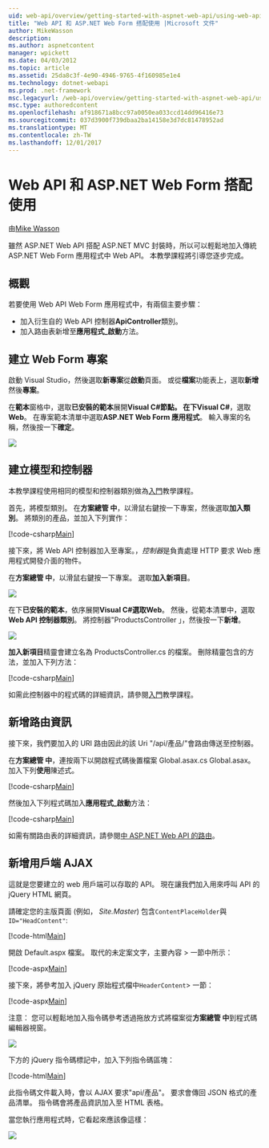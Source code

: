 ```yaml
---
uid: web-api/overview/getting-started-with-aspnet-web-api/using-web-api-with-aspnet-web-forms
title: "Web API 和 ASP.NET Web Form 搭配使用 |Microsoft 文件"
author: MikeWasson
description: 
ms.author: aspnetcontent
manager: wpickett
ms.date: 04/03/2012
ms.topic: article
ms.assetid: 25da8c3f-4e90-4946-9765-4f160985e1e4
ms.technology: dotnet-webapi
ms.prod: .net-framework
msc.legacyurl: /web-api/overview/getting-started-with-aspnet-web-api/using-web-api-with-aspnet-web-forms
msc.type: authoredcontent
ms.openlocfilehash: af918671a8bcc97a0050ea033ccd14dd96416e73
ms.sourcegitcommit: 037d3900f739dbaa2ba14158e3d7dc81478952ad
ms.translationtype: MT
ms.contentlocale: zh-TW
ms.lasthandoff: 12/01/2017
---
```

<a name="using-web-api-with-aspnet-web-forms"></a>Web API 和 ASP.NET Web Form 搭配使用
====================
由[Mike Wasson](https://github.com/MikeWasson)

雖然 ASP.NET Web API 搭配 ASP.NET MVC 封裝時，所以可以輕鬆地加入傳統 ASP.NET Web Form 應用程式中 Web API。 本教學課程將引導您逐步完成。

## <a name="overview"></a>概觀

若要使用 Web API Web Form 應用程式中，有兩個主要步驟：

- 加入衍生自的 Web API 控制器**ApiController**類別。
- 加入路由表新增至**應用程式\_啟動**方法。

## <a name="create-a-web-forms-project"></a>建立 Web Form 專案

啟動 Visual Studio，然後選取**新專案**從**啟動**頁面。 或從**檔案**功能表上，選取**新增**然後**專案**。

在**範本**窗格中，選取**已安裝的範本**展開**Visual C#**節點。 在下**Visual C#**，選取**Web**。 在專案範本清單中選取**ASP.NET Web Form 應用程式**。 輸入專案的名稱，然後按一下**確定**。

![](using-web-api-with-aspnet-web-forms/_static/image1.png)

## <a name="create-the-model-and-controller"></a>建立模型和控制器

本教學課程使用相同的模型和控制器類別做為[入門](tutorial-your-first-web-api.md)教學課程。

首先，將模型類別。 在**方案總管 中**，以滑鼠右鍵按一下專案，然後選取**加入類別**。 將類別的產品，並加入下列實作：

[!code-csharp[Main](using-web-api-with-aspnet-web-forms/samples/sample1.cs)]

接下來，將 Web API 控制器加入至專案。，*控制器*是負責處理 HTTP 要求 Web 應用程式開發介面的物件。

在**方案總管 中**，以滑鼠右鍵按一下專案。 選取**加入新項目**。

![](using-web-api-with-aspnet-web-forms/_static/image2.png)

在下**已安裝的範本**，依序展開**Visual C#**選取**Web**。 然後，從範本清單中，選取**Web API 控制器類別**。 將控制器"ProductsController 」，然後按一下**新增**。

![](using-web-api-with-aspnet-web-forms/_static/image3.png)

**加入新項目**精靈會建立名為 ProductsController.cs 的檔案。 刪除精靈包含的方法，並加入下列方法：

[!code-csharp[Main](using-web-api-with-aspnet-web-forms/samples/sample2.cs)]

如需此控制器中的程式碼的詳細資訊，請參閱[入門](tutorial-your-first-web-api.md)教學課程。

## <a name="add-routing-information"></a>新增路由資訊

接下來，我們要加入的 URI 路由因此的該 Uri &quot;/api/產品/&quot;會路由傳送至控制器。

在**方案總管 中**，連按兩下以開啟程式碼後置檔案 Global.asax.cs Global.asax。 加入下列**使用**陳述式。

[!code-csharp[Main](using-web-api-with-aspnet-web-forms/samples/sample3.cs)]

然後加入下列程式碼加入**應用程式\_啟動**方法：

[!code-csharp[Main](using-web-api-with-aspnet-web-forms/samples/sample4.cs)]

如需有關路由表的詳細資訊，請參閱[中 ASP.NET Web API 的路由](../web-api-routing-and-actions/routing-in-aspnet-web-api.md)。

## <a name="add-client-side-ajax"></a>新增用戶端 AJAX

這就是您要建立的 web 用戶端可以存取的 API。 現在讓我們加入用來呼叫 API 的 jQuery HTML 網頁。

請確定您的主版頁面 (例如， *Site.Master*) 包含`ContentPlaceHolder`與`ID="HeadContent"`:

[!code-html[Main](using-web-api-with-aspnet-web-forms/samples/sample8.html)]

開啟 Default.aspx 檔案。 取代的未定案文字，主要內容 > 一節中所示：

[!code-aspx[Main](using-web-api-with-aspnet-web-forms/samples/sample5.aspx)]

接下來，將參考加入 jQuery 原始程式檔中`HeaderContent`> 一節：

[!code-aspx[Main](using-web-api-with-aspnet-web-forms/samples/sample6.aspx?highlight=2)]

注意： 您可以輕鬆地加入指令碼參考透過拖放方式將檔案從**方案總管 中**到程式碼編輯器視窗。

![](using-web-api-with-aspnet-web-forms/_static/image4.png)

下方的 jQuery 指令碼標記中，加入下列指令碼區塊：

[!code-html[Main](using-web-api-with-aspnet-web-forms/samples/sample7.html)]

此指令碼文件載入時，會以 AJAX 要求&quot;api/產品&quot;。 要求會傳回 JSON 格式的產品清單。 指令碼會將產品資訊加入至 HTML 表格。

當您執行應用程式時，它看起來應該像這樣：

![](using-web-api-with-aspnet-web-forms/_static/image5.png)
